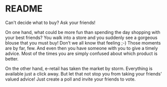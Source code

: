 # README #

Can't decide what to buy? Ask your friends!

On one hand, what could be more fun than spending the day shopping with your best friends? You walk into a store and you suddenly see a gorgeous blouse that you must buy! Don’t we all know that feeling ;-)
Those moments are by far, few. And even then you have someone with you to give a timely advice.
Most of the times you are simply confused about which product is better.

On the other hand, e-retail has taken the market by storm. Everything is available just a click away. But let that not stop you from taking your friends’ valued advice! Just create a poll and invite your friends to vote.
